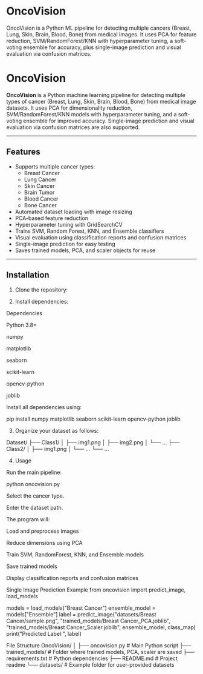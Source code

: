 # OncoVision
OncoVision is a Python ML pipeline for detecting multiple cancers (Breast, Lung, Skin, Brain, Blood, Bone) from medical images. It uses PCA for feature reduction, SVM/RandomForest/KNN with hyperparameter tuning, a soft-voting ensemble for accuracy, plus single-image prediction and visual evaluation via confusion matrices.
# OncoVision

**OncoVision** is a Python machine learning pipeline for detecting multiple types of cancer (Breast, Lung, Skin, Brain, Blood, Bone) from medical image datasets. It uses PCA for dimensionality reduction, SVM/RandomForest/KNN models with hyperparameter tuning, and a soft-voting ensemble for improved accuracy. Single-image prediction and visual evaluation via confusion matrices are also supported.

---

## Features

- Supports multiple cancer types:
  - Breast Cancer
  - Lung Cancer
  - Skin Cancer
  - Brain Tumor
  - Blood Cancer
  - Bone Cancer
- Automated dataset loading with image resizing
- PCA-based feature reduction
- Hyperparameter tuning with GridSearchCV
- Trains SVM, Random Forest, KNN, and Ensemble classifiers
- Visual evaluation using classification reports and confusion matrices
- Single-image prediction for easy testing
- Saves trained models, PCA, and scaler objects for reuse

---

## Installation

1. Clone the repository:

2. Install dependencies:
   
Dependencies

Python 3.8+

numpy

matplotlib

seaborn

scikit-learn

opencv-python

joblib

Install all dependencies using:

pip install numpy matplotlib seaborn scikit-learn opencv-python joblib


3. Organize your dataset as follows:

Dataset/
  ├── Class1/
  │     ├── img1.png
  │     ├── img2.png
  │     └── ...
  ├── Class2/
  │     ├── img1.png
  │     └── ...
  └── ...

  4. Usage

Run the main pipeline:

python oncovision.py


Select the cancer type.

Enter the dataset path.

The program will:

Load and preprocess images

Reduce dimensions using PCA

Train SVM, RandomForest, KNN, and Ensemble models

Save trained models

Display classification reports and confusion matrices

Single Image Prediction Example
from oncovision import predict_image, load_models

models = load_models("Breast Cancer")
ensemble_model = models["Ensemble"]
label = predict_image("datasets/Breast Cancer/sample.png",
                      "trained_models/Breast Cancer_PCA.joblib",
                      "trained_models/Breast Cancer_Scaler.joblib",
                      ensemble_model,
                      class_map)
print("Predicted Label:", label)

File Structure
OncoVision/
│
├── oncovision.py        # Main Python script
├── trained_models/      # Folder where trained models, PCA, scaler are saved
├── requirements.txt     # Python dependencies
├── README.md            # Project readme
└── datasets/            # Example folder for user-provided datasets



